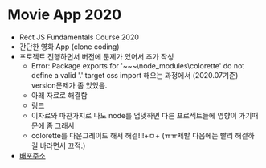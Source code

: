 # Movie App 2020

- Rect JS Fundamentals Course 2020
- 간단한 영화 App (clone coding)
- 프로젝트 진행하면서 버전에 문제가 있어서 추가 작성
  - Error: Package exports for '~~~\node_modules\colorette' do not define a valid '.' target css import 해오는 과정에서 (2020.07기준) version문제가 좀 있었음.
  - 아래 자료로 해결함
  - [링크](https://stackoverflow.com/questions/62760637/error-found-while-developing-games-with-react/62848761#62848761)
  - 이자료와 마찬가지로 나도 node를 업뎃하면 다른 프로젝트들에 영향이 가기때문에 좀 그래서
  - colorette를 다운그레이드 해서 해결!!!+ㅁ+ (ㅠㅠ제발 다음에는 빨리 해결하길 바라면서 끄적.)
- [배포주소](https://minhee0327.github.io/movie-app-2020)
